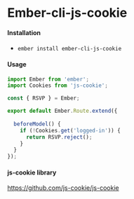 # Ember-cli-js-cookie

#### Installation
* `ember install ember-cli-js-cookie`

#### Usage
```js
import Ember from 'ember';
import Cookies from 'js-cookie';

const { RSVP } = Ember;

export default Ember.Route.extend({
  
  beforeModel() {
    if (!Cookies.get('logged-in')) {
      return RSVP.reject();
    }
  }
});
```

#### js-cookie library
https://github.com/js-cookie/js-cookie

